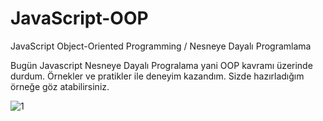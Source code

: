 # JavaScript-OOP
JavaScript Object-Oriented Programming / Nesneye Dayalı Programlama

Bugün Javascript Nesneye Dayalı Progralama yani OOP kavramı üzerinde durdum. Örnekler ve pratikler ile deneyim kazandım. Sizde hazırladığım örneğe göz atabilirsiniz.



![1](https://github.com/HamzaDogann/JavaScript-OOP/assets/93007915/9faf3a8d-3842-479f-9658-ea5b4007ae1c)


